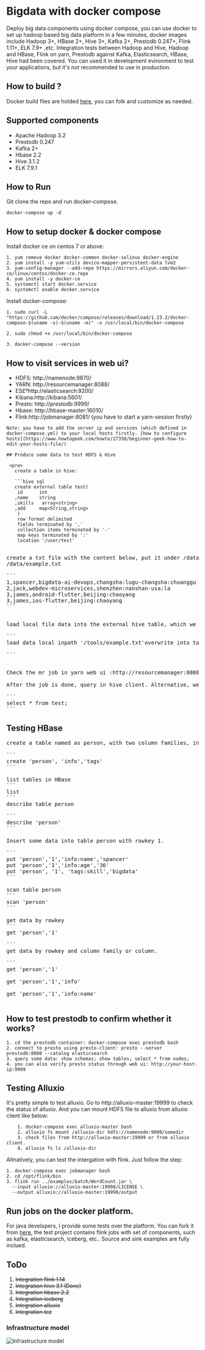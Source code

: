# Bigdata with docker compose
Deploy big data components using docker compose, you can use docker to set up hadoop based big data platform in a few minutes, docker images include Hadoop 3+, HBase 2+, Hive 3+, Kafka 2+, Prestodb 0.247+, Flink 1.11+, ELK 7.9+ ,etc. Integration tests between Hadoop and Hive,  Hadoop and HBase, Flink on yarn, Prestodb against Kafka, Elasticsearch, HBase, Hive had been covered. You can used it in development evironment to test your applications, but it's not recommended to use in production.

## How to build ?
Docker build files are holded [here](https://github.com/spancer/bigdata-docker-builds.git), you can folk and customize as needed.

## Supported components

* Apache Hadoop 3.2
* Prestodb 0.247
* Kafka 2+
* Hbase 2.2
* Hive 3.1.2
* ELK 7.9.1
## How to Run

Git clone the repo and run docker-compose.

    docker-compose up -d

## How to setup docker & docker compose

Install  docker ce on centos 7 or above:
```
1. yum remove docker docker-common docker-selinux docker-engine
2. yum install -y yum-utils device-mapper-persistent-data lvm2
3. yum-config-manager --add-repo https://mirrors.aliyun.com/docker-ce/linux/centos/docker-ce.repo
4. yum install -y docker-ce
5. systemctl start docker.service
6. systemctl enable docker.service

```

Install docker-compose:
```
1. sudo curl -L "https://github.com/docker/compose/releases/download/1.23.2/docker-compose-$(uname -s)-$(uname -m)" -o /usr/local/bin/docker-compose

2. sudo chmod +x /usr/local/bin/docker-compose

3. docker-compose --version
```

## How to visit services in web ui?

* HDFS: http://namenode:9870/
* YARN: http://resourcemanager:8088/
* ES£ºhttp://elasticsearch:9200/
* Kibana:http://kibana:5601/
* Presto: http://prestodb:9999/
* Hbase: http://hbase-master:16010/
* Flink:http://jobmanager:8081/ (you have to start a yarn-session firstly)
```
Note: you have to add the server ip and services (which defined in docker-compose.yml) to your local hosts firstly. [how to configure hosts](https://www.howtogeek.com/howto/27350/beginner-geek-how-to-edit-your-hosts-file/)

## Produce some data to test HDFS & Hive

 <pre>
   create a table in hive:

   ```hive sql
   create external table test(
    id      int
   ,name    string
   ,skills   array<string>
   ,add     map<String,string>
    )
    row format delimited
    fields terminated by ','
    collection items terminated by '-'
    map keys terminated by ':'
    location '/user/test'
```
   </pre>

<pre>

create a txt file with the content below, put it under /data/ directory, such as
/data/example.txt

```
1,spancer,bigdata-ai-devops,changsha:lugu-changsha:chuanggu
2,jack,webdev-microservices,shenzhen:nanshan-usa:la
3,james,android-flutter,beijing:chaoyang
3,james,ios-flutter,beijing:chaoyang
```
</pre>

<pre>

load local file data into the external hive table, which we created above.

```
load data local inpath '/tools/example.txt'overwrite into table test; 

```
</pre>


<pre>

Check the mr job in yarn web ui :http://resourcemanager:8088/

After the job is done, query in hive client. Alternative, we can query the data in presto client.

```
select * from test;
```
</pre>

## Testing HBase

<pre>
create a table named as person, with two column families, info and tags.

```
create 'person', 'info','tags'
```

list tables in HBase
```
list
```
describe table person

```
describe 'person'
```

Insert some data into table person with rowkey 1.

```
put 'person','1','info:name','spancer'
put 'person','1','info:age','36'
put 'person', '1', 'tags:skill','bigdata'
```

scan table person
```
scan 'person'
```

get data by rowkey
```
get 'person','1'

```
get data by rowkey and column family or column.

```
get 'person','1'

get 'person','1','info'

get 'person','1','info:name'

</pre>


## How to test prestodb to confirm whether it works?
```
1. cd the prestodb container: docker-compose exec prestodb bash
2. connect to presto using presto-client: presto --server prestodb:8080 --catalog elasticsearch 
3. query some data: show schemas; show tables; select * from nodes;
4. you can also verify presto status through web ui: http://your-host-ip:9999
```

## Testing Alluxio
It's pretty simple to test alluxio. Go to http://alluxio-master:19999  to check the status of alluxio.  And you can mount HDFS file to alluxio from alluxio client like below:
```
	1. docker-compose exec alluxio-master bash
	2. alluxio fs mount /alluxio-dir hdfs://namenode:9000/somedir
	3. check files from http://alluxio-master:19999 or from alluxio client.
	4. alluxio fs ls /alluxio-dir
```
Altnatively, you can test the intergation with flink.  Just  follow the step:
```
1. docker-compose exec jobmanager bash
2. cd /opt/flink/bin
3. flink run ../examples/batch/WordCount.jar \
  --input alluxio://alluxio-master:19998/LICENSE \
  --output alluxio://alluxio-master:19998/output
```

## Run jobs on the docker platform.

For java developers, I provide some tests over the platform. You can fork it from [here](https://github.com/spancer/flink-iceberg-demo), the test project
contains flink jobs with set of components, such as kafka, elasticsearch, iceberg, etc.. Source and sink examples are fully inclued.

## ToDo
1. ~~Integration flink 1.14~~
2. ~~Integration hive 3.1 (Done)~~
3. ~~Integration hbase 2.2~~
4. ~~Integration iceberg~~
5. ~~Integration alluxio~~
6. ~~Integration tez~~


### Infrastructure model

![Infrastructure model](.infragenie/infrastructure_model.png)